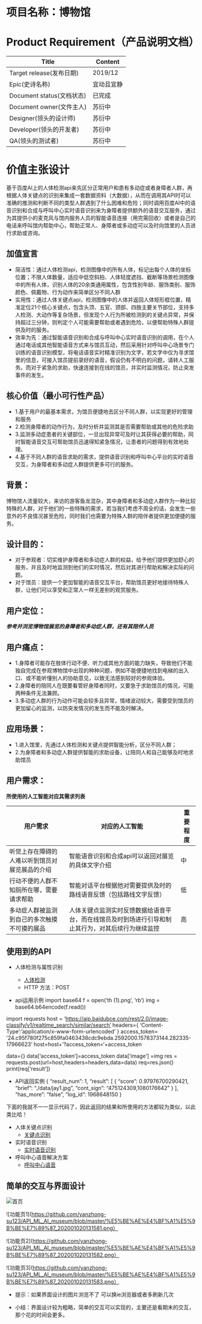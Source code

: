 # 项目名称：博物馆
# Product Requirement（产品说明文档）

| Title                     | Content |
| ------------------------- | ------- |
| Target release(发布日期)  | 2019/12 |
| Epic(史诗名称)            | 宜动且宜静  |
| Document status(文档状态) | 已完成  |
| Document owner(文件主人)  | 苏衍中 |
| Designer(领头的设计师)    | 苏衍中 |
| Developer(领头的开发者)   | 苏衍中 |
| QA(领头的测试者)          | 苏衍中 |

# 价值主张设计
   基于百度AI上的人体检测api来先区分正常用户和患有多动症或者身障者人群，再根据人体关键点的识别来集成一套数据资料（大数据），从而在调用其API时可以准确的推测和判断不同的类型人群遇到了什么困难和危险；同时调用百度AI中的语音识别和合成与呼叫中心实时语音识别来为身障者提供额外的语音交互服务，通过为其提供小的麦克风与馆内服务人员的智能语音连接（用完需回收）或者是自己的电话来呼叫馆内帮助中心，帮助正常人、身障者或多动症可以及时向馆里的人员进行求助或咨询。

## 加值宣言
- 简洁性：通过人体检测api，检测图像中的所有人体，标记出每个人体的坐标位置；不限人体数量，适应中低空斜拍、人体轻度遮挡、截断等场景检测图像中的所有人体，识别人体的20余类通用属性，包含性别年龄、服饰类别、服饰颜色、佩戴物、行为动作来简单区分不同人群
- 实用性：通过人体关键点api，检测图像中的人体并返回人体矩形框位置，精准定位21个核心关键点，包含头顶、五官、颈部、四肢主要关节部位，支持多人检测、大动作等复杂场景，但发现个人行为所被检测到的关键点异常，并保持超过三分钟，则判定个人可能需要帮助或者遇到危险，以便帮助特殊人群提供及时的服务。
- 效率为先：通过智能语音识别和合成与呼叫中心实时语音识别的调用，在个人通过电话或其他智能语音方式来与馆员互动，然后采用针对呼叫中心场景专门训练的语音识别模型，将电话语音实时精准识别为文字，若文字中仅为寻求馆里的信息，可接入馆员提前录好的语音，假设仍有不明白的问题，请转人工服务。而对于紧急的求助，快速连接到在线的馆员，并实时监测情况，防止突发事件的发生。   

## 核心价值（最小可行性产品）
- 1.基于用户的最基本需求，为馆员便捷地去区分不同人群，以实现更好的管理和服务
- 2.检测身障者的动作行为，及时分析并监测其是否需要帮助或其他的危险求助
- 3.监测多动症患者的关键部位，一旦出现异常可及时让其获得必要的帮助，同时智能语音交互可帮助馆员迅速得知紧急情况，让患者的问题得到有效地处理。
- 4.基于不同人群的语音求助的需求，提供语音识别和呼叫中心平台的实时语音交互，为身障者和多动症人群提供更多可行的服务。

## 背景：
博物馆人流量较大，来访的游客鱼龙混杂，其中身障者和多动症人群作为一种比较特殊的人群，对于他们的一些特殊的需求，若当我们考虑不周全的话，会发生一些意外的不良情况甚至危险，同时我们也需要为特殊人群的陪伴者提供更加便捷的服务。

## 设计目的：
- 对于参观者：切实维护身障者和多动症人群的权益，给予他们提供更加舒心的服务，并且及时地监测到他们的实时情况，然后对其进行帮助和解决实际的问题。
- 对于馆员：提供一个更加智能的语音交互平台，帮助馆员更好地接待特殊人群，让他们可以享受和正常人一样无差别的观赏服务。

## 用户定位：
***参考并浏览博物馆展览的身障者和多动症人群，还有其陪伴人员***

## 用户痛点：
- 1.身障者可能存在肢体行动不便、听力或其他方面的能力缺失，导致他们不能独自完成在参观博物馆中出现的种种问题，例如不能便捷地找到电梯的出入口、或不能听懂别人的协助意见，以致无法感到较好的参观体验。
- 2.身障者的陪同人在既要看管好身障者同时，又要急于求助馆员的情况，可能两种条件无法兼顾。
- 3.多动症人群的行为动作可能会较多且异常，情绪波动较大，需要受到馆员的更加留心的监测，以防突发情况的发生而不能及时解决。

## 应用场景：
- 1.进入馆里，先通过人体检测和关键点提供智能分析，区分不同人群；
- 2.为身障者和多动症人群提供智能的求助设备，让陪同人和自己能够及时地求助馆员

## 用户需求：
**所使用的人工智能对应其需求列表**

| 用户需求 | 对应的人工智能 | 重要程度 |
| ----- | ----- | ----- |
| 听觉上存在障碍的人难以听到馆员对展览展品的介绍	| 智能语音识别和合成api可以返回对展览的具体文字介绍 | 中 |
| 行动不便的人群不知厕所在哪，需要请求帮助	| 智能对话平台根据他对需要提供及时的路线语音反馈（包括路线文字反馈）| 低 |
| 多动症人群被监测到自己的多次触摸不可摸的展品 | 人体关键点监测实时反馈数据给语音平台，而在线馆员及时到场进行引导和制止其行为，对其后续行为继续监控 |高 |

## 使用到的API
- 人体检测与属性识别
    - [人体检测](https://ai.baidu.com/tech/body/attr)
    - HTTP 方法：POST
    
- api运用示例
import base64
f = open(‘th (1).png’, ‘rb’)
img = base64.b64encode(f.read())

import requests
host = ‘https://aip.baidubce.com/rest/2.0/image-classify/v1/realtime_search/similar/search’
headers={
   ‘Content-Type’:’application/x-www-form-urlencoded’
}
access_token= ’24.c95f780f275c859fa0463438cdc9ebda.2592000.1578373144.282335-17966623’
host=host+’?access_token=‘+access_token

data={}
data[‘access_token’]=access_token
data[‘image’] =img
res = requests.post(url=host,headers=headers,data=data)
req=res.json()
print(req[‘result’])    
- API返回实例
{
    “result_num”: 1,
    “result”: [
        {
            “score”: 0.97976700290421,
            “brief”: “./data/jay1.jpg”,
            “cont_sign”: “475124309,1080176642”
        }
    ],
	“has_more”: “false”,
    “log_id”: 1968648150
}

下面的我就不一一显示代码了，因此返回的结果和所使用的方法都较为类似，以此类比哈！

- 人体关键点识别
    - [关键点识别](https://ai.baidu.com/tech/body/pose)
- 实时语音识别
    - [实时语音识别](https://ai.baidu.com/tech/speech/realtime_asr)
- 呼叫中心语音解决方案
    - [呼叫中心语音](https://ai.baidu.com/solution/bsic)
    
    
## 简单的交互与界面设计
![首页](https://github.com/yanzhong-su123/API_ML_AI_museum/blob/master/%E5%BE%AE%E4%BF%A1%E5%9B%BE%E7%89%87_20200102013158.png)

![功能页1](https://github.com/yanzhong-su123/API_ML_AI_museum/blob/master/%E5%BE%AE%E4%BF%A1%E5%9B%BE%E7%89%87_202001020131581.png）

![功能页2](https://github.com/yanzhong-su123/API_ML_AI_museum/blob/master/%E5%BE%AE%E4%BF%A1%E5%9B%BE%E7%89%87_202001020131582.png）

![功能页3](https://github.com/yanzhong-su123/API_ML_AI_museum/blob/master/%E5%BE%AE%E4%BF%A1%E5%9B%BE%E7%89%87_202001020131583.png）

- 提示：如果界面设计的图片浏览不了 可以换ie浏览器或者多刷新几次

- 小结：界面设计较为粗略，简单的交互可以实现的，主要还是看期末的交互，那个花的时间会更多。
